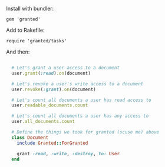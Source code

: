 Install with bundler:

    gem 'granted'

Add to Rakefile:

    require 'granted/tasks'

And then:

```ruby

  # Let's grant a user access to a document
  user.grant(:read).on(document)

  # Let's revoke a user's write access to a document
  user.revoke(:grant).on(document)

  # Let's count all documents a user has read access to
  user.readable_documents.count

  # Let's count all documents a user has any access to
  user.all_documents.count

  # Define the things we took for granted (scuse me) above
  class Document
    include Granted::ForGranted

    grant :read, :write, :destroy, to: User
  end
```
